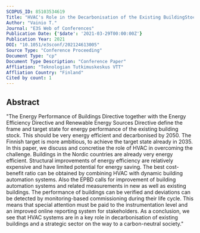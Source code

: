 ```yaml
---
SCOPUS_ID: 85103534619
Title: "HVAC's Role in the Decarbonisation of the Existing BuildingStock-Case Finland"
Author: "Vainio T."
Journal: "E3S Web of Conferences"
Publication Date: {'$date': '2021-03-29T00:00:00Z'}
Publication Year: 2021
DOI: "10.1051/e3sconf/202124613005"
Source Type: "Conference Proceeding"
Document Type: "cp"
Document Type Description: "Conference Paper"
Affliation: "Teknologian Tutkimuskeskus VTT"
Affliation Country: "Finland"
Cited by count: 1
---
```


## Abstract
"The Energy Performance of Buildings Directive together with the Energy Efficiency Directive and Renewable Energy Sources Directive define the frame and target state for energy performance of the existing building stock. This should be very energy efficient and decarbonised by 2050. The Finnish target is more ambitious, to achieve the target state already in 2035. In this paper, we discuss and concretise the role of HVAC in overcoming the challenge. Buildings in the Nordic countries are already very energy efficient. Structural improvements of energy efficiency are relatively expensive and have limited potential for energy saving. The best cost-benefit ratio can be obtained by combining HVAC with dynamic building automation systems. Also the EPBD calls for improvement of building automation systems and related measurements in new as well as existing buildings. The performance of buildings can be verified and deviations can be detected by monitoring-based commissioning during their life cycle. This means that special attention must be paid to the instrumentation level and an improved online reporting system for stakeholders. As a conclusion, we see that HVAC systems are in a key role in decarbonisation of existing buildings and a strategic sector on the way to a carbon-neutral society."
